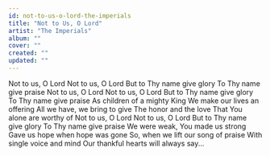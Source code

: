 ```yaml
---
id: not-to-us-o-lord-the-imperials
title: "Not to Us, O Lord"
artist: "The Imperials"
album: ""
cover: ""
created: ""
updated: ""
---
```


Not to us, O Lord
Not to us, O Lord
But to Thy name give glory
To Thy name give praise
Not to us, O Lord
Not to us, O Lord
But to Thy name give glory
To Thy name give praise
As children of a mighty King
We make our lives an offering
All we have, we bring to give
The honor and the love
That You alone are worthy of
Not to us, O Lord
Not to us, O Lord
But to Thy name give glory
To Thy name give praise
We were weak, You made us strong
Gave us hope when hope was gone
So, when we lift our song of praise
With single voice and mind
Our thankful hearts will always say...
